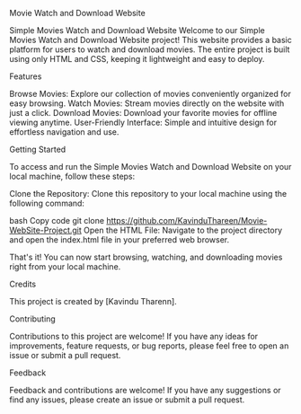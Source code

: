Movie Watch and Download Website

Simple Movies Watch and Download Website
Welcome to our Simple Movies Watch and Download Website project! This website provides a basic platform for users to watch and download movies. The entire project is built using only HTML and CSS, keeping it lightweight and easy to deploy.

Features

Browse Movies: Explore our collection of movies conveniently organized for easy browsing.
Watch Movies: Stream movies directly on the website with just a click.
Download Movies: Download your favorite movies for offline viewing anytime.
User-Friendly Interface: Simple and intuitive design for effortless navigation and use.


Getting Started


To access and run the Simple Movies Watch and Download Website on your local machine, follow these steps:

Clone the Repository: Clone this repository to your local machine using the following command:

bash
Copy code
git clone <https://github.com/KavinduThareen/Movie-WebSite-Project.git>
Open the HTML File: Navigate to the project directory and open the index.html file in your preferred web browser.

That's it! You can now start browsing, watching, and downloading movies right from your local machine.

Credits

This project is created by [Kavindu Tharenn].

Contributing

Contributions to this project are welcome! If you have any ideas for improvements, feature requests, or bug reports, please feel free to open an issue or submit a pull request.

Feedback

Feedback and contributions are welcome! If you have any suggestions or find any issues, please create an issue or submit a pull request.
